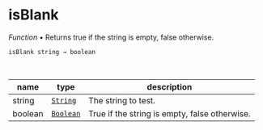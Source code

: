 # isBlank

_Function_ &bull; Returns true if the string is empty, false otherwise.

<pre><code>isBlank string &rarr; boolean</code></pre>
<br>

| name | type | description |
|------|------|-------------|
|string|[`String`][string]|The string to test.|
|boolean|[`Boolean`][boolean]|True if the string is empty, false otherwise.|




[string]: https://developer.mozilla.org/en-US/docs/Web/JavaScript/Reference/Global_Objects/String
[boolean]: #